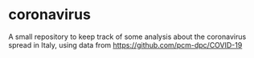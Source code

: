 # coronavirus
A small repository to keep track of some analysis about the coronavirus spread in Italy, using data from https://github.com/pcm-dpc/COVID-19
